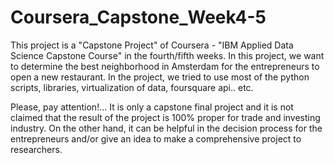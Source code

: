 # Coursera_Capstone_Week4-5
This project is a "Capstone Project" of Coursera - "IBM Applied Data Science Capstone Course" in the fourth/fifth weeks. In this project, we want to determine the best neighborhood in Amsterdam for the entrepreneurs to open a new restaurant. In the project, we tried to use most of the python scripts, libraries, virtualization of data, foursquare api.. etc.

Please, pay attention!... It is only a capstone final project and it is not claimed that the result of the project is 100% proper for trade and investing industry. On the other hand, it can be helpful in the decision process for the entrepreneurs and/or give an idea to make a comprehensive project to researchers.
